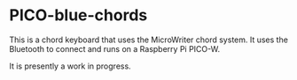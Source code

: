 # PICO-blue-chords

This is a chord keyboard that uses the MicroWriter chord system. It uses the Bluetooth to connect and runs on a Raspberry Pi PICO-W.

It is presently a work in progress.
